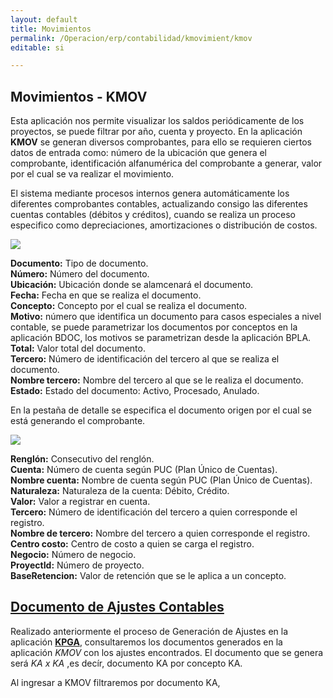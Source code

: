 ```yaml
---
layout: default
title: Movimientos
permalink: /Operacion/erp/contabilidad/kmovimient/kmov
editable: si

---
```


## Movimientos - KMOV

Esta aplicación nos permite visualizar los saldos periódicamente de los proyectos, se puede filtrar por año, cuenta y proyecto. En la aplicación **KMOV** se generan diversos comprobantes, para ello se requieren ciertos datos de entrada como: número de la ubicación que genera el comprobante, identificación alfanumérica del comprobante a generar, valor por el cual se va realizar el movimiento.  

El sistema mediante procesos internos genera automáticamente los diferentes comprobantes contables, actualizando consigo las diferentes cuentas contables (débitos y créditos), cuando se realiza un proceso especifico como depreciaciones, amortizaciones o distribución de costos.  

![](KMOV1.png)

 **Documento:** Tipo de documento.  
 **Número:** Número del documento.  
 **Ubicación:** Ubicación donde se alamcenará el documento.  
 **Fecha:** Fecha en que se realiza el documento.  
 **Concepto:** Concepto por el cual se realiza el documento.  
 **Motivo:** número que identifica un documento para casos especiales a nivel    contable, se puede parametrizar los documentos por conceptos en la aplicación BDOC, los motivos se parametrizan desde la aplicación BPLA.  
 **Total:** Valor total del documento.  
 **Tercero:** Número de identificación del tercero al que se realiza el documento.  
 **Nombre tercero:** Nombre del tercero al que se le realiza el documento.  
 **Estado:** Estado del documento: Activo, Procesado, Anulado.  

En la pestaña de detalle se especifica el documento origen por el cual se está generando el comprobante.  

![](KMOV2.png)

 **Renglón:** Consecutivo del renglón.  
 **Cuenta:** Número de cuenta según PUC (Plan Único de Cuentas).  
 **Nombre cuenta:** Nombre de cuenta según PUC (Plan Único de Cuentas).  
 **Naturaleza:** Naturaleza de la cuenta: Débito, Crédito.  
 **Valor:** Valor a registrar en cuenta.  
 **Tercero:** Número de identificación del tercero a quien corresponde el registro.  
 **Nombre de tercero:** Nombre del tercero a quien corresponde el registro.  
 **Centro costo:** Centro de costo a quien se carga el registro.  
 **Negocio:** Número de negocio.  
 **ProyectId:** Número de proyecto.  
 **BaseRetencion:** Valor de retención que se le aplica a un concepto.  

## [Documento de Ajustes Contables](http://docs.oasiscom.com/Operacion/erp/contabilidad/kmovimient/kmov#documento-de-ajustes-contables)

Realizado anteriormente el proceso de Generación de Ajustes en la aplicación [**KPGA**](http://docs.oasiscom.com/Operacion/erp/contabilidad/kproceso/kpga), consultaremos los documentos generados en la aplicación _KMOV_ con los ajustes encontrados. El documento que se genera será _KA x KA_ ,es decír, documento KA por concepto KA.  

Al ingresar a KMOV filtraremos por documento KA, 







